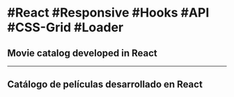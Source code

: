 # #React #Responsive #Hooks #API #CSS-Grid #Loader


## Movie catalog developed in React

* * * * *

## Catálogo de películas desarrollado en React